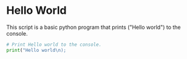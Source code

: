 # Hello World

This script is a basic python program that prints ("Hello world") to the console.

``` py
# Print Hello world to the console.
print("Hello world\n);
```

